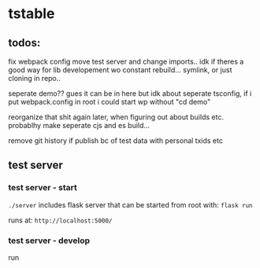 # tstable
## todos:
fix webpack config 
move test server and change imports.. idk if theres a good way for lib developement wo constant rebuild... symlink, or just cloning in repo..

seperate demo?? gues it can be in here but idk about seperate tsconfig, if i put webpack.config in root i could start wp without "cd demo"

reorganize that shit again later, when figuring out about builds etc. probablhy make seperate cjs and es build...

remove git history if publish bc of test data with personal txids etc
## test server
### test server - start
```./server```
includes flask server that can be started from root with:
```flask run```

runs at: 
```http://localhost:5000/```

### test server - develop
run 